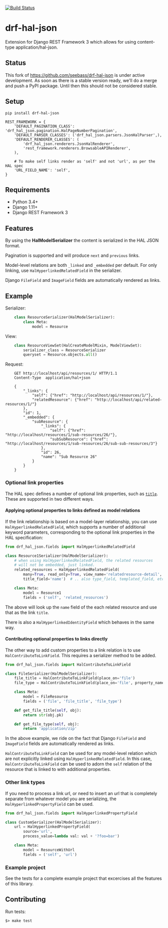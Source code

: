 [![Build Status](https://travis-ci.org/Artory/drf-hal-json.svg?branch=master)](https://travis-ci.org/Artory/drf-hal-json)

drf-hal-json
=================
Extension for Django REST Framework 3 which allows for using content-type application/hal-json. 

## Status ##

This fork of https://github.com/seebass/drf-hal-json is under active development. 
As soon as there is a stable version ready, we'll do a merge and push a PyPI package.
Until then this should not be considered stable.

## Setup ##

    pip install drf-hal-json
    
    REST_FRAMEWORK = {
        'DEFAULT_PAGINATION_CLASS': 'drf_hal_json.pagination.HalPageNumberPagination',
        'DEFAULT_PARSER_CLASSES': ('drf_hal_json.parsers.JsonHalParser',),
        'DEFAULT_RENDERER_CLASSES': (
            'drf_hal_json.renderers.JsonHalRenderer',
            'rest_framework.renderers.BrowsableAPIRenderer',
        ),

        # To make self links render as 'self' and not 'url', as per the HAL spec
        'URL_FIELD_NAME': 'self',
    }

## Requirements ##

* Python 3.4+
* Django 1.11+
* Django REST Framework 3

## Features ##

By using the **HalModelSerializer** the content is serialized in the HAL JSON format.

Pagination is supported and will produce `next` and `previous` links.

Model-level relations are both `_linked` and `_embedded` per default. For only
linking, use `HalHyperlinkedRelatedField` in the serializer.

Django `FileField` and `ImageField` fields are automatically rendered as links.

## Example ##

Serializer:

```python
    class ResourceSerializer(HalModelSerializer):
        class Meta:
            model = Resource
```

View:
    
```python
    class ResourceViewSet(HalCreateModelMixin, ModelViewSet):
        serializer_class = ResourceSerializer
        queryset = Resource.objects.all()
```

Request:

```
    GET http://localhost/api/resources/1/ HTTP/1.1
    Content-Type  application/hal+json    

    {
        "_links": {
            "self": {"href": "http://localhost/api/resources/1/"},
            "relatedResource": {"href": "http://localhost/api/related-resources/1/"}
        },
        "id": 1,
        "_embedded": {
            "subResource": {
                "_links": {
                    "self": {"href": "http://localhost/resources/1/sub-resources/26/"},
                    "subSubResource": {"href": "http://localhost/resources/1/sub-resources/26/sub-sub-resources/3"}
                },
                "id": 26,
                "name": "Sub Resource 26"
            }
        }
    }
```
    
### Optional link properties

The HAL spec defines a number of optional link properties, such as [`title`][hal spec title]. 
These are supported in two different ways.

#### Applying optional properties to links defined as model relations

If the link relationship is based on a model-layer relationship, you can use 
`HalHyperlinkedRelatedField`, which supports a number of additional keyword 
parameters, corresponding to the optional link properties in the HAL specification:

```python
from drf_hal_json.fields import HalHyperlinkedRelatedField

class Resource1Serializer(HalModelSerializer):
    # when using HalHyperlinkedRelatedField, the related resources
    # will not be embedded, just linked.
    related_resources = HalHyperlinkedRelatedField(
        many=True, read_only=True, view_name='relatedresource-detail',
        title_field='name')  # .. also type_field, templated_field, etc.  

    class Meta:
        model = Resource1
        fields = ('self', 'related_resources')
```

The above will look up the `name` field of the each related resource and
use that as the link `title`.

There is also a `HalHyperlinkedIdentityField` which behaves in the same way.

#### Contributing optional properties to links directly

The other way to add custom properties to a link relation is to use
`HalContributeToLinkField`. This requires a serializer method to be
added.

```python
from drf_hal_json.fields import HalContributeToLinkField

class FileSerializer(HalModelSerializer):
    file_title = HalContributeToLinkField(place_on='file')
    file_type = HalContributeToLinkField(place_on='file', property_name='type')

    class Meta:
        model = FileResource
        fields = ('file', 'file_title', 'file_type')

    def get_file_title(self, obj):
        return str(obj.pk)

    def get_file_type(self, obj):
        return 'application/zip'
```

In the above example, we ride on the fact that Django `FileField`
and `ImageField` fields are automatically rendered as links.

`HalContributeToLinkField` can be used for any model-level relation
which are not explicitly linked using `HalHyperlinkedRelatedField`. 
In this case, `HalContributeToLinkField` can be used to adorn the `self`
relation of the resource that is linked to with additional properties.

### Other link types

If you need to process a link url, or need to insert an url that is 
completely separate from whatever model you are serializing, the 
`HalHyperlinkedPropertyField` can be used.

```python
from drf_hal_json.fields import HalHyperlinkedPropertyField

class CustomSerializer(HalModelSerializer):
    url = HalHyperlinkedPropertyField(
        source='url',
        process_value=lambda val: val + '?foo=bar')

    class Meta:
        model = ResourceWithUrl
        fields = ('self', 'url')

```

### Example project

See the tests for a complete example project that excercises all the features
of this library.

## Contributing

Run tests:

```
$> make test
```

[test project]: tests/
[hal spec title]: https://tools.ietf.org/html/draft-kelly-json-hal-06#section-5.7
